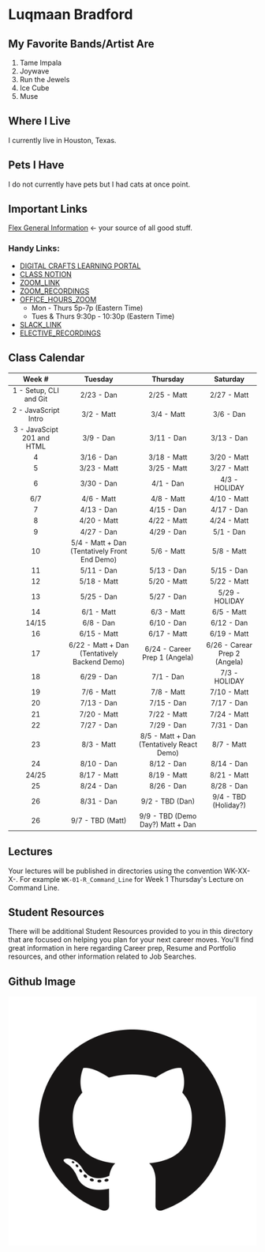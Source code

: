 # **Luqmaan Bradford**

## My Favorite Bands/Artist Are
1. Tame Impala
1. Joywave
1. Run the Jewels
1. Ice Cube
1. Muse

## Where I Live
I currently live in Houston, Texas.

## Pets I Have
I do not currently have pets but I had cats at once point.
## Important Links

[Flex General Information](https://docs.google.com/document/d/1R8k3cueIsahp9AR4JS9QG5Rpl7akEkxQTMTquoshVx8/edit) <- your source of all good stuff.

### Handy Links:

- [DIGITAL CRAFTS LEARNING PORTAL](https://learn.digitalcrafts.com/flex/)
- [CLASS NOTION](https://www.notion.so/samuraijane/Cohort-2-ddf07a7a37e840bab2677793f4a6d7b7)
- [ZOOM_LINK](https://us02web.zoom.us/j/81266600761?pwd=bkRnUzJ4a1l1VkdNMk1DMVRTYXVXZz09)
- [ZOOM_RECORDINGS](https://docs.google.com/spreadsheets/d/1H_-obhYWZxrlqayhcI46v1ur_Lbw5jK2zXOkkkj3BQs/edit#gid=0)
- [OFFICE_HOURS_ZOOM](https://bit.ly/2V696Ps)
    - Mon - Thurs 5p-7p (Eastern Time)
    - Tues & Thurs 9:30p - 10:30p (Eastern Time)
- [SLACK_LINK](https://digitalcrafts.slack.com/archives/G01KY6DD4S0)
- [ELECTIVE_RECORDINGS](https://bit.ly/2VmEiJ6)

## Class Calendar

|            Week #            |                     Tuesday                     |                  Thursday                   |            Saturday             |
|:----------------------------:|:-----------------------------------------------:|:-------------------------------------------:|:-------------------------------:|
|    1 - Setup, CLI and Git    |                   2/23 - Dan                    |                 2/25 - Matt                 |           2/27 - Matt           |
|     2 - JavaScript Intro     |                   3/2 - Matt                    |                 3/4 - Matt                  |            3/6 - Dan            |
|  3 - JavaScipt 201 and HTML  |                    3/9 - Dan                    |                 3/11 - Dan                  |           3/13 - Dan            |
|              4               |                   3/16 - Dan                    |                 3/18 - Matt                 |           3/20 - Matt           |
|              5               |                   3/23 - Matt                   |                 3/25 - Matt                 |           3/27 - Matt           |
|              6               |                   3/30 - Dan                    |                  4/1 - Dan                  |          4/3 - HOLIDAY          |
|             6/7              |                   4/6 - Matt                    |                 4/8 - Matt                  |           4/10 - Matt           |
|              7               |                   4/13 - Dan                    |                 4/15 - Dan                  |           4/17 - Dan            |
|              8               |                   4/20 - Matt                   |                 4/22 - Matt                 |           4/24 - Matt           |
|              9               |                   4/27 - Dan                    |                 4/29 - Dan                  |            5/1 - Dan            |
|              10              |  5/4 - Matt + Dan (Tentatively Front End Demo)  |                 5/6 - Matt                  |           5/8 - Matt            |
|              11              |                   5/11 - Dan                    |                 5/13 - Dan                  |           5/15 - Dan            |
|              12              |                   5/18 - Matt                   |                 5/20 - Matt                 |           5/22 - Matt           |
|              13              |                   5/25 - Dan                    |                 5/27 - Dan                  |         5/29 - HOLIDAY          |
|              14              |                   6/1 - Matt                    |                 6/3 - Matt                  |           6/5 - Matt            |
|            14/15             |                    6/8 - Dan                    |                 6/10 - Dan                  |           6/12 - Dan            |
|              16              |                   6/15 - Matt                   |                 6/17 - Matt                 |           6/19 - Matt           |
|              17              |  6/22 - Matt + Dan (Tentatively Backend Demo)   |        6/24 - Career Prep 1 (Angela)        |  6/26 - Carear Prep 2 (Angela)  |
|              18              |                   6/29 - Dan                    |                  7/1 - Dan                  |          7/3 - HOLIDAY          |
|              19              |                   7/6 - Matt                    |                 7/8 - Matt                  |           7/10 - Matt           |
|              20              |                   7/13 - Dan                    |                 7/15 - Dan                  |           7/17 - Dan            |
|              21              |                   7/20 - Matt                   |                 7/22 - Matt                 |           7/24 - Matt           |
|              22              |                   7/27 - Dan                    |                 7/29 - Dan                  |           7/31 - Dan            |
|              23              |                   8/3 - Matt                    |  8/5 - Matt + Dan (Tentatively React Demo)  |           8/7 - Matt            |
|              24              |                   8/10 - Dan                    |                 8/12 - Dan                  |           8/14 - Dan            |
|            24/25             |                   8/17 - Matt                   |                 8/19 - Matt                 |           8/21 - Matt           |
|              25              |                   8/24 - Dan                    |                 8/26 - Dan                  |           8/28 - Dan            |
|              26              |                   8/31 - Dan                    |               9/2 - TBD (Dan)               |      9/4 - TBD (Holiday?)       |
|              26              |                9/7 - TBD (Matt)                 |      9/9 - TBD (Demo Day?) Matt + Dan       |                                 |
## Lectures

Your lectures will be published in directories using the convention WK-XX-X-<subject>. 
For example `WK-01-R_Command_Line` for Week 1 Thursday's Lecture on Command Line.

## Student Resources

There will be additional Student Resources provided to you in this directory that are focused on helping you plan for your next career moves. You'll find great information in here regarding Career prep, Resume and Portfolio resources, and other information related to Job Searches.

## Github Image
![Github Logo](/GitHub-Mark.png)
